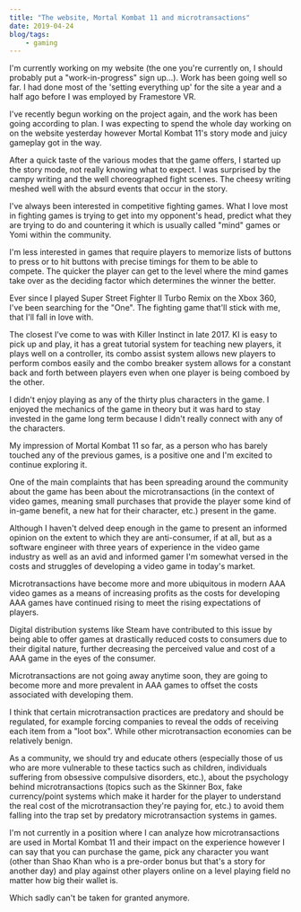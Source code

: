 ```yaml
---
title: "The website, Mortal Kombat 11 and microtransactions"
date: 2019-04-24
blog/tags:
    - gaming
---
```

I'm currently working on my website (the one you're currently on, I should probably put a "work-in-progress" sign up...). Work has been going well so far. I had done most of the 'setting everything up' for the site a year and a half ago before I was employed by Framestore VR.

I've recently begun working on the project again, and the work has been going according to plan. I was expecting to spend the whole day working on on the website yesterday however Mortal Kombat 11's story mode and juicy gameplay got in the way.

After a quick taste of the various modes that the game offers, I started up the story mode, not really knowing what to expect. I was surprised by the campy writing and the well choreographed fight scenes. The cheesy writing meshed well with the absurd events that occur in the story.

I've always been interested in competitive fighting games. What I love most in fighting games is trying to get into my opponent's head, predict what they are trying to do and countering it which is usually called "mind" games or Yomi within the community.

I'm less interested in games that require players to memorize lists of buttons to press or to hit buttons with precise timings for them to be able to compete. The quicker the player can get to the level where the mind games take over as the deciding factor which determines the winner the better.

Ever since I played Super Street Fighter II Turbo Remix on the Xbox 360, I've been searching for the "One". The fighting game that'll stick with me, that I'll fall in love with.

The closest I've come to was with Killer Instinct in late 2017. KI is easy to pick up and play, it has a great tutorial system for teaching new players, it plays well on a controller, its combo assist system allows new players to perform combos easily and the combo breaker system allows for a constant back and forth between players even when one player is being comboed by the other.

I didn't enjoy playing as any of the thirty plus characters in the game. I enjoyed the mechanics of the game in theory but it was hard to stay invested in the game long term because I didn't really connect with any of the characters.

My impression of Mortal Kombat 11 so far, as a person who has barely touched any of the previous games, is a positive one and I'm excited to continue exploring it.

One of the main complaints that has been spreading around the community about the game has been about the microtransactions (in the context of video games, meaning small purchases that provide the player some kind of in-game benefit, a new hat for their character, etc.) present in the game.

Although I haven't delved deep enough in the game to present an informed opinion on the extent to which they are anti-consumer, if at all, but as a software engineer with three years of experience in the video game industry as well as an avid and informed gamer I'm somewhat versed in the costs and struggles of developing a video game in today's market.

Microtransactions have become more and more ubiquitous in modern AAA video games as a means of increasing profits as the costs for developing AAA games have continued rising to meet the rising expectations of players.

Digital distribution systems like Steam have contributed to this issue by being able to offer games at drastically reduced costs to consumers due to their digital nature, further decreasing the perceived value and cost of a AAA game in the eyes of the consumer.

Microtransactions are not going away anytime soon, they are going to become more and more prevalent in AAA games to offset the costs associated with developing them.

I think that certain microtransaction practices are predatory and should be regulated, for example forcing companies to reveal the odds of receiving each item from a "loot box". While other microtransaction economies can be relatively benign.

As a community, we should try and educate others (especially those of us who are more vulnerable to these tactics such as children, individuals suffering from obsessive compulsive disorders, etc.), about the psychology behind microtransactions (topics such as the Skinner Box, fake currency/point systems which make it harder for the player to understand the real cost of the microtransaction they're paying for, etc.) to avoid them falling into the trap set by predatory microtransaction systems in games.

I'm not currently in a position where I can analyze how microtransactions are used in Mortal Kombat 11 and their impact on the experience however I can say that you can purchase the game, pick any character you want (other than Shao Khan who is a pre-order bonus but that's a story for another day) and play against other players online on a level playing field no matter how big their wallet is.

Which sadly can't be taken for granted anymore.
